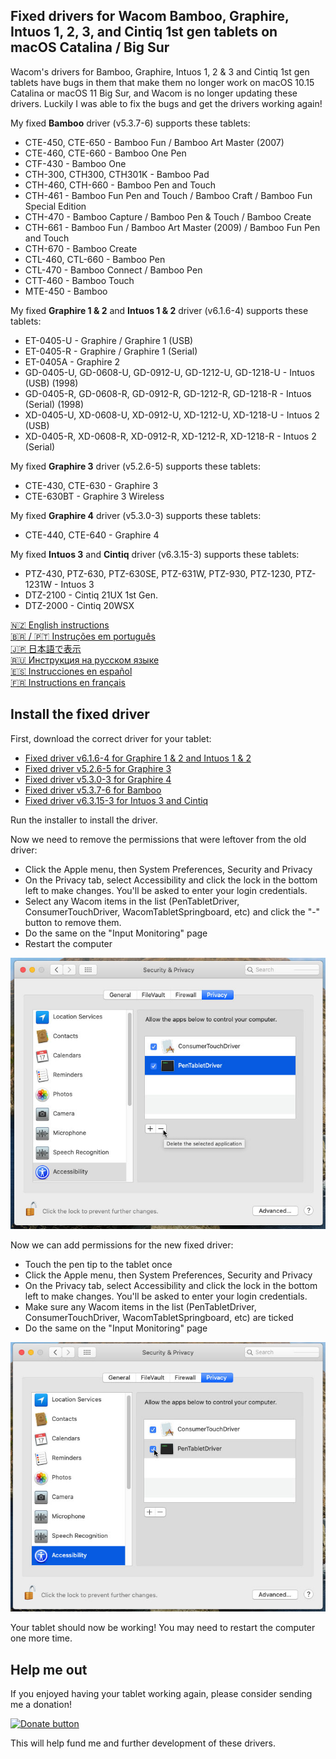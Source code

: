 ## Fixed drivers for Wacom Bamboo, Graphire, Intuos 1, 2, 3, and Cintiq 1st gen tablets on macOS Catalina / Big Sur

Wacom's drivers for Bamboo, Graphire, Intuos 1, 2 & 3 and Cintiq 1st gen tablets have bugs in them that
make them no longer work on macOS 10.15 Catalina or macOS 11 Big Sur, and Wacom is no longer updating these drivers. 
Luckily I was able to fix the bugs and get the drivers working again!

My fixed **Bamboo** driver (v5.3.7-6) supports these tablets:

- CTE-450, CTE-650 - Bamboo Fun / Bamboo Art Master (2007)
- CTE-460, CTE-660 - Bamboo One Pen
- CTF-430 - Bamboo One
- CTH-300, CTH300, CTH301K - Bamboo Pad
- CTH-460, CTH-660 - Bamboo Pen and Touch
- CTH-461 - Bamboo Fun Pen and Touch / Bamboo Craft / Bamboo Fun Special Edition
- CTH-470 - Bamboo Capture / Bamboo Pen & Touch / Bamboo Create
- CTH-661 - Bamboo Fun / Bamboo Art Master (2009) / Bamboo Fun Pen and Touch
- CTH-670 - Bamboo Create
- CTL-460, CTL-660 - Bamboo Pen 
- CTL-470 - Bamboo Connect / Bamboo Pen
- CTT-460 - Bamboo Touch
- MTE-450 - Bamboo

My fixed **Graphire 1 & 2** and **Intuos 1 & 2** driver (v6.1.6-4) supports these tablets:

- ET-0405-U - Graphire / Graphire 1 (USB)
- ET-0405-R - Graphire / Graphire 1 (Serial)
- ET-0405A - Graphire 2
- GD-0405-U, GD-0608-U, GD-0912-U, GD-1212-U, GD-1218-U - Intuos (USB) (1998)
- GD-0405-R, GD-0608-R, GD-0912-R, GD-1212-R, GD-1218-R - Intuos (Serial) (1998)
- XD-0405-U, XD-0608-U, XD-0912-U, XD-1212-U, XD-1218-U - Intuos 2 (USB)
- XD-0405-R, XD-0608-R, XD-0912-R, XD-1212-R, XD-1218-R - Intuos 2 (Serial)

My fixed **Graphire 3** driver (v5.2.6-5) supports these tablets:

- CTE-430, CTE-630 - Graphire 3
- CTE-630BT - Graphire 3 Wireless

My fixed **Graphire 4** driver (v5.3.0-3) supports these tablets:

- CTE-440, CTE-640 - Graphire 4

My fixed **Intuos 3** and **Cintiq** driver (v6.3.15-3) supports these tablets:

- PTZ-430, PTZ-630, PTZ-630SE, PTZ-631W, PTZ-930, PTZ-1230, PTZ-1231W - Intuos 3
- DTZ-2100 - Cintiq 21UX 1st Gen.
- DTZ-2000 - Cintiq 20WSX

[🇳🇿 English instructions](Readme.md)  
[🇧🇷 / 🇵🇹 Instruções em português](Readme.pt-BR.md)  
[🇯🇵 日本語で表示](Readme.ja-JP.md)  
[🇷🇺 Инструкция на русском языке](Readme.ru-RU.md)  
[🇪🇸 Instrucciones en español](Readme.es.md)  
[🇫🇷 Instructions en français](Readme.fr-FR.md)  

## Install the fixed driver

First, download the correct driver for your tablet:

- [Fixed driver v6.1.6-4 for Graphire 1 & 2 and Intuos 1 & 2](https://github.com/thenickdude/wacom-driver-fix/releases/download/patch-10/Install-Wacom-Tablet-6.1.6-4-patched.pkg)
- [Fixed driver v5.2.6-5 for Graphire 3](https://github.com/thenickdude/wacom-driver-fix/releases/download/patch-10/Install-Wacom-Tablet-5.2.6-5-patched.pkg)
- [Fixed driver v5.3.0-3 for Graphire 4](https://github.com/thenickdude/wacom-driver-fix/releases/download/patch-10/Install-Wacom-Tablet-5.3.0-3-patched.pkg)
- [Fixed driver v5.3.7-6 for Bamboo](https://github.com/thenickdude/wacom-driver-fix/releases/download/patch-10/Install-Wacom-Tablet-5.3.7-6-patched.pkg)
- [Fixed driver v6.3.15-3 for Intuos 3 and Cintiq](https://github.com/thenickdude/wacom-driver-fix/releases/download/patch-10/Install-Wacom-Tablet-6.3.15-3-patched.pkg)

Run the installer to install the driver.

Now we need to remove the permissions that were leftover from the old driver: 

- Click the Apple menu, then System Preferences, Security and Privacy
- On the Privacy tab, select Accessibility and click the lock in the bottom left to make changes. You'll be asked to enter your login credentials.
- Select any Wacom items in the list (PenTabletDriver, ConsumerTouchDriver, WacomTabletSpringboard, etc) and click the "-" button to remove them.
- Do the same on the "Input Monitoring" page 
- Restart the computer

![Remove old permissions](screenshots/en-AU/security-and-privacy-delete.jpg)

Now we can add permissions for the new fixed driver:

- Touch the pen tip to the tablet once
- Click the Apple menu, then System Preferences, Security and Privacy
- On the Privacy tab, select Accessibility and click the lock in the bottom left to make changes. You'll be asked to enter your login credentials.
- Make sure any Wacom items in the list (PenTabletDriver, ConsumerTouchDriver, WacomTabletSpringboard, etc) are ticked
- Do the same on the "Input Monitoring" page 

![Add new permissions](screenshots/en-AU/security-and-privacy-tick.jpg)

Your tablet should now be working! You may need to restart the computer one more time.

## Help me out

If you enjoyed having your tablet working again, please consider sending me a donation!

[![Donate button](https://www.paypalobjects.com/en_US/i/btn/btn_donateCC_LG.gif)](https://www.paypal.com/cgi-bin/webscr?cmd=_s-xclick&hosted_button_id=CDPRHRDZUDZW4&source=url) 

This will help fund me and further development of these drivers.